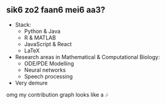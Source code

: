 ## sik6 zo2 faan6 mei6 aa3?
- Stack: 
  - Python & Java
  -  R & MATLAB
  -  JavaScript & React
  -  LaTeX
- Research areas in Mathematical & Computational Biology:
  - ODE/PDE Modelling
  - Neural networks
  - Speech processing
- Very demure

omg my contribution graph looks like a 🎶
